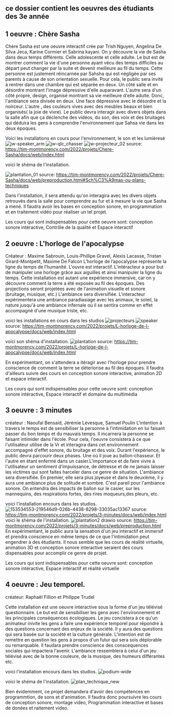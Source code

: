 ## ce dossier contient les oeuvres des étudiants des 3e année

## 1 oeuvre : Chère Sasha

Chère Sasha est une oeuvre interactif crée par Trish Nguyen, Angelina De Silva Jeca, Karine Cormier et Sabrina kayani. On y découvre la vie de Sasha dans deux temps différents. Celle adolescente et celle adulte. Le but est de montrer comment la vie d'une personne ayant vécu des temps difficiles au départ peut changer par la suite et devenir meilleure au fil du temps. Cette personne est justement réincarnée par Sahsha qui est négligée par ses parents à cause de son orientation sexuelle. Pour cela, le public sera invité à rentrer dans une chambre qui est séparée en deux. Un côté salle et en désordre montrant l'image dépressive d'elle auparavant. L'autre sera d'un côté propre, design, organisé  montrant sa vie meilleure d'elle adulte. Donc, l'ambiance sera divisée en deux. Une face dépressive avec le désordre et la noirceur. L'autre , des couleurs vives avec des meubles beaux et bien organisés( la joie de vivre). Le public devra interagir avec divers objets dans la salle afin que ça déclenche des vidéos, du son, des voix et des bruitages qui déduira les gens  à comprendre l'environnement que Sahsa vie dans les deux époques.


Voici les installations en cours pour l'environnement, le son et les lumièresé
![jw-speaker_arm](https://user-images.githubusercontent.com/89647885/157320408-24e73858-9986-4e7d-9b9c-002145ce827e.jpg)
![jw-qlc_chasser](https://user-images.githubusercontent.com/89647885/157320443-3344e686-d449-4b29-8e07-8275d6535a67.gif)
![jw-projecteur_02](https://user-images.githubusercontent.com/89647885/157320466-29dce7a7-8ccc-47cb-998b-d4dd57150c80.jpg)
source: https://tim-montmorency.com/2022/projets/Chere-Sasha/docs/web/index.html

voici  le shéma de l'installation.


![plantation_01](https://user-images.githubusercontent.com/89647885/157318518-4c51393d-00b8-4d94-85e4-9384946cfb91.jpg)
source: https://tim-montmorency.com/2022/projets/Chere-Sasha/docs/web/preproduction.html#Sch%C3%A9mas-ou-plans-techniques


Dans l'installation, il sera attendu  qu'on interagira avec les divers objets retrouvés dans la salle pour comprendre au fur et à mesure la vie que Sasha a mené. 
Il faudra avoir les bases en conception sonore, en programmation et en traitement vidéo pour réaliser un tel projet.

Les cours qui sont indispensables pour cette oeuvre sont: conception sonore intéractive, Contrôle de la qualité et Espace interactif




## 2 oeuvre : L'horloge de l'apocalypse
Créateur : Maxime Sabrouin, Louis-Phillipe Gravel, Alexis Lacasse, Tristan Girard-Montpetit, Maxime De Falcon
L’horloge de l’apocalypse représente la ligne du temps de l’humanité. L'ouvre est interactif. L'intéracteur a pour but de manipuler une horloge grâce aux aiguilles et ainsi manipuler la ligne du temps. Cette installation est autant une expérience immersive, car on y découvre comment la terre a été exposée au fil des époques. Des projections seront projetées avec de l'animation visuelle et sonore (bruitage, musique, etc.) L'ambiance sera diversifiée. L'interacteur expérimentera une ambiance paradiasiage avec les animaux, le soleil, la nature jusqu'à  une ambiance infernale où il se sentira comme en effet accompagné d'une musique triste, etc. 

voici les installations en cours dans les studios
![projecteurs](https://user-images.githubusercontent.com/89647885/157320805-ebf7d6e1-885a-4306-a8c1-ae317504b142.jpg)
![speaker](https://user-images.githubusercontent.com/89647885/157320887-a8eebdc5-86fb-45d7-b776-596f88aa0b61.jpg)
source: https://tim-montmorency.com/2022/projets/L-horloge-de-l-apocalypse/docs/web/index.html


voici son shéma d'installation.
 ![plantation](https://user-images.githubusercontent.com/89647885/157320904-37959f27-a7ad-4f27-b098-4b436f6e60cf.png)
 source: https://tim-montmorency.com/2022/projets/L-horloge-de-l-apocalypse/docs/web/index.html

En expérimentant, on s'attendera a itéragir avec l'horloge pour prendre conscience de comment la terre se déteriorise au fil des époques. Il faudra d'ailleurs suivre des cours en conception sonore interactive, animation 2D et espace interactif.
 
 
 Les cours qui sont indispensables pour cette oeuvre sont: conception sonore intéractive, Espace interactif et domaine du multimédia
 
 ## 3 oeuvre : 3 minutes
créateur : Naoufal Bensaid, Jérémie Lévesque, Samuel Poulin
L'intention à travers le temps est de sensibiliser la personne à l'intimidation en lui faisant passer du bon temps et du mauvais temps. Il incarnera la personne se faisant intimider dans l'école. Pour cela, l'oeuvre consistera à ce que l'utilisateur utilise de la Vr et interagira dans cet environnement accompagné d'effet sonore, du bruitage et des voix. Durant l'expérience, le public devra parcourir deux phases. Une où il joue au ballon-chasseur. Et l'autre en étant enfermé dans un casier.L'importance et de faire vivre  à l'utilisateur un sentiment d'impuissance, de détresse et de ne jamais laisser les victimes qui sont faites harceler dans ce genre de situation. L'ambiance sera diversifiée. En premier, elle sera plus joyeuse et dans le deuxième, il y aura une ambiance plus de solitude et sombre. C'est pareil pour l'ambiance sonore. On entendra des impacts de ballon sur le casier, sur les mannequins, des respirations fortes, des rires moqueurs,des pleurs, etc.

voici l'installation encours dans les studios.
![153534553-219546d9-026b-4438-8298-33035ac13367](https://user-images.githubusercontent.com/89647885/157321854-48a87192-ecab-4611-a20e-f8fb4e4a6c57.png)
source: https://tim-montmorency.com/2022/projets/3-minutes/docs/web/index.html
voici le shéma de l'installation.
![plantation2 drawio](https://user-images.githubusercontent.com/89647885/157321915-488063d8-4f29-469a-80d2-7f90c0c5ac04.png)
source: https://tim-montmorency.com/2022/projets/3-minutes/docs/web/preproduction.html
En expérimentant, le public aura la sensation d'un jeu interactif et immersif  et prendra conscience en même temps de ce que l'intimidation peut engendrer à des étudiants.
Il nous semble que les cours de réalité virtuelle, animation 3D et conception sonore interactive seraient des cours dispensables pour accomplir ce genre de projet.
 
 
Les cours qui sont indispensables pour cette oeuvre sont: conception sonore intéractive, Espace interactif et réalité virtuelle

## 4 oeuvre : Jeu temporel.
créateur: Raphaël Fillion et Philippe Trudel

Cette installation est une oeuvre interactive sous la forme d'un jeu télévisé  questionnaire. Le but est de sensibiliser les gens avec l'environnement et les principales conséquences écologiques. Le jeu concistera à ce qu'un animateur  inivite les gens a faire une expérience temporel pour répondre à des questions concernant des enjeux de la société. Il y aura des questions qui sera basée sur la société et la culture générale. L'intention est de remettre en question les gens à propos d'un futur qui sera sois déplorable ou remarquable. Il faudara prendre conscience des conscequences sociales qui impactera l'avenir. L'ambiance ressemblera à celui d'un jeu télévisé avec de la bonne couleure, de la musique, des humeurs différantes etc.


voici l'installation encours dans les studios.
![podium-wide](https://user-images.githubusercontent.com/89647885/157475132-909faee9-de02-4ac3-945d-a27d82b8e4ae.jpeg)

voici le shéma de l'installation.
![plan_technique_new](https://user-images.githubusercontent.com/89647885/157474956-61530022-b1f0-496e-9ca0-6bf24ea88af0.png)

Bien évidemment, ce projet demandera d'avoir des compétences en programmtion, de sons et d'animation. Il faudra donc poursuivre les cours de conception sonore, montage video, Programmation interactive et bases de donées et raitement video.





